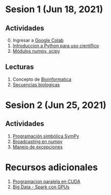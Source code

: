 # Sesion 1 (Jun 18, 2021)

## Actividades
0. Ingresar a [Google Colab](https://colab.research.google.com/)
1. [Introduccion a Python para uso cientifico](http://personal.cimat.mx:8181/~mrivera/cursos/python/python1/Python1.html)
2. [Módulos numpy, scipy](http://personal.cimat.mx:8181/~mrivera/cursos/python/python2/Python2.html)

## Lecturas
1. Concepto de [Bioinformatica](http://www.ehu.eus/biofisica/juanma/bioinf/apuntes.htm#1)
2. [Secuencias biologicas](http://www.ehu.eus/biofisica/juanma/bioinf/apuntes.htm#2)


# Sesion 2 (Jun 25, 2021)

## Actividades
1. [Programación simbólica SymPy](http://personal.cimat.mx:8181/~mrivera/cursos/python/symbolic/symbolic.html)
2. [Broadcasting en numpy](http://personal.cimat.mx:8181/~mrivera/cursos/python/broadcasting/broadcasting.html)
3. [Manejo de excepciones](http://personal.cimat.mx:8181/~mrivera/cursos/python/excepciones/excepciones.html)


# Recursos adicionales
1. [Programacion paralela en CUDA](https://github.com/adsoftsito/insilico/blob/main/books/cuda_by_example.pdf)
2. [Big Data - Spark con GPUs](https://github.com/adsoftsito/insilico/blob/main/books/nvidia_spark.pdf)

